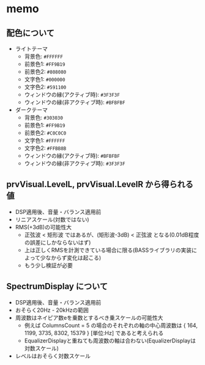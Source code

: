 # memo

## 配色について

- ライトテーマ
  - 背景色: `#FFFFFF`
  - 前景色1: `#FF9B19`
  - 前景色2: `#808080`
  - 文字色1: `#000000`
  - 文字色2: `#591100`
  - ウィンドウの縁(アクティブ時): `#3F3F3F`
  - ウィンドウの縁(非アクティブ時): `#BFBFBF`
- ダークテーマ
  - 背景色: `#303030`
  - 前景色1: `#FF9B19`
  - 前景色2: `#C0C0C0`
  - 文字色1: `#FFFFFF`
  - 文字色2: `#FFBB8B`
  - ウィンドウの縁(アクティブ時): `#BFBFBF`
  - ウィンドウの縁(非アクティブ時): `#3F3F3F`

## prvVisual.LevelL, prvVisual.LevelR から得られる値

- DSP適用後、音量・バランス適用前
- リニアスケール(対数ではない)
- RMS(+3dB)の可能性大
  - 正弦波 < 矩形波 ではあるが、(矩形波-3dB) < 正弦波 となる(0.01dB程度の誤差にしかならないはず)
  - 上は正しくRMSを計測できている場合に限る(BASSライブラリの実装によって少なからず変化は起こる)
  - もう少し検証が必要

## SpectrumDisplay について

- DSP適用後、音量・バランス適用前
- おそらく20Hz - 20kHzの範囲
- 周波数はネイピア数eを乗数とするべき乗スケールの可能性大
  - 例えば ColumnsCount = 5 の場合のそれぞれの軸の中心周波数は { 164, 1199, 3735, 8302, 15379 } [単位:Hz] であると考えられる
  - EqualizerDisplayと重ねても周波数の軸は合わない(EqualizerDisplayは対数スケール)
- レベルはおそらく対数スケール
